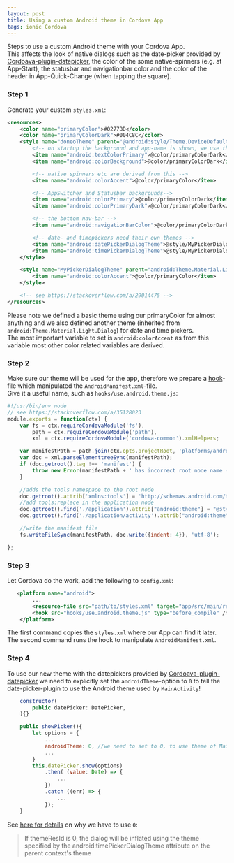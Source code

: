 ```yaml
---
layout: post
title: Using a custom Android theme in Cordova App
tags: ionic Cordova
---
```


Steps to use a custom Android theme with your Cordova App.  
This affects the look of native dialogs such as the date-picker provided by
[Cordoava-plugin-datepicker](https://github.com/VitaliiBlagodir/cordova-plugin-datepicker),
the color of the some native-spinners (e.g. at App-Start), the statusbar and navigationbar color and
the color of the header in App-Quick-Change (when tapping the square).


### Step 1

Generate your custom `styles.xml`:
```xml
<resources>
    <color name="primaryColor">#0277BD</color>
    <color name="primaryColorDark">#004C8C</color>
    <style name="doneoTheme" parent="@android:style/Theme.DeviceDefault.NoActionBar">
        <!-- on startup the background and app-name is shown, we use the same color to see just background.. -->
        <item name="android:textColorPrimary">@color/primaryColorDark</item>
        <item name="android:colorBackground">@color/primaryColorDark</item>

        <!-- native spinners etc are derived from this -->
        <item name="android:colorAccent">@color/primaryColor</item>

        <!-- AppSwitcher and Statusbar backgrounds-->
        <item name="android:colorPrimary">@color/primaryColorDark</item>
        <item name="android:colorPrimaryDark">@color/primaryColorDark</item>

        <!-- the bottom nav-bar -->
        <item name="android:navigationBarColor">@color/primaryColorDark</item>

        <!-- date- and timepickers need their own themes -->
        <item name="android:datePickerDialogTheme">@style/MyPickerDialogTheme</item>
        <item name="android:timePickerDialogTheme">@style/MyPickerDialogTheme</item>
    </style>

    <style name="MyPickerDialogTheme" parent="android:Theme.Material.Light.Dialog">
        <item name="android:colorAccent">@color/primaryColor</item>
    </style>

    <!-- see https://stackoverflow.com/a/29014475 -->
</resources>
```

Please note we defined a basic theme using our primaryColor for almost anything and
we also defined another theme (inherited from `android:Theme.Material.Light.Dialog`)
for date and time pickers.  
The most important variable to set is `android:colorAccent` as from this variable most other
color related variables are derived.

### Step 2

Make sure our theme will be used for the app, therefore we prepare a [hook](http://cordova.apache.org/docs/en/latest/guide/appdev/hooks/index.html)-file
which manipulated the `AndroidManifest.xml`-file.  
Give it a useful name, such as `hooks/use.android.theme.js`:
```js
#!/usr/bin/env node
// see https://stackoverflow.com/a/35128023
module.exports = function(ctx) {
    var fs = ctx.requireCordovaModule('fs'),
        path = ctx.requireCordovaModule('path'),
        xml = ctx.requireCordovaModule('cordova-common').xmlHelpers;

    var manifestPath = path.join(ctx.opts.projectRoot, 'platforms/android/app/src/main/AndroidManifest.xml');
    var doc = xml.parseElementtreeSync(manifestPath);
    if (doc.getroot().tag !== 'manifest') {
        throw new Error(manifestPath + ' has incorrect root node name (expected "manifest")');
    }

    //adds the tools namespace to the root node
    doc.getroot().attrib['xmlns:tools'] = 'http://schemas.android.com/tools';
    //add tools:replace in the application node
    doc.getroot().find('./application').attrib["android:theme"] = "@style/doneoTheme";
    doc.getroot().find('./application/activity').attrib["android:theme"] = "@style/doneoTheme";

    //write the manifest file
    fs.writeFileSync(manifestPath, doc.write({indent: 4}), 'utf-8');

};
```

### Step 3

Let Cordova do the work, add the following to `config.xml`:
```xml
   <platform name="android">
        ...
        <resource-file src="path/to/styles.xml" target="app/src/main/res/values/styles.xml" />
        <hook src="hooks/use.android.theme.js" type="before_compile" />
    </platform>
```
The first command copies the `styles.xml` where our App can find it later.  
The second command runs the hook to manipulate `AndroidManifest.xml`.

### Step 4

To use our new theme with the datepickers provided by [Cordoava-plugin-datepicker](https://github.com/VitaliiBlagodir/cordova-plugin-datepicker)
we need to explicitly set the `androidTheme`-option to `0` to tell the date-picker-plugin
to use the Android theme used by `MainActivity`!

```js
    constructor(
        public datePicker: DatePicker,
    ){}

    public showPicker(){
        let options = {
            ...
            androidTheme: 0, //we need to set to 0, to use theme of MainActivity
            ...
        }
        this.datePicker.show(options)
            .then( (value: Date) => {
                ...			
            })
            .catch ((err) => {
				...
            });
    }
```

See [here for details](https://developer.android.com/reference/android/app/TimePickerDialog.html)
on why we have to use `0`:
> If themeResId is 0, the dialog will be inflated using the theme specified by the android:timePickerDialogTheme attribute on the parent context's theme
